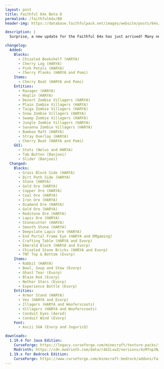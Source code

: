 ```yaml
---
layout: post
title: Faithful 64x Beta 8
permalink: /faithful64x/B8
header-img: https://database.faithfulpack.net/images/website/posts/64x/B8.jpg

description: |
  Surprise, a new update for the Faithful 64x has just arrived! Many new textures are waiting for you such as some blocks from 1.20 or even entities like the Ravager or the Zombie Villagers. This update is in your hands so what are you waiting for?

changelog:
  Added:
    Blocks:
      - Chiseled Bookshelf (HARYA)
      - Cherry Log (HARYA)
      - Pink Petals (HARYA)
      - Cherry Planks (HARYA and Pomi)
    Items:
      - Cherry Boat (HARYA and Pomi)
    Entities:
      - Ravager (HARYA)
      - Hoglin (HARYA)
      - Desert Zombie Villagers (HARYA)
      - Plain Zombie Villagers (HARYA)
      - Taiga Zombie Villagers (HARYA)
      - Snow Zombie Villagers (HARYA)
      - Swamp Zombie Villagers (HARYA)
      - Jungle Zombie Villagers (HARYA)
      - Savanna Zombie Villagers (HARYA)
      - Bamboo Raft (HARYA)
      - Stray Overlay (HARYA)
      - Cherry Boat (HARYA and Pomi)
    GUI:
      - Stats (Nelus and HARYA)
      - Tab Button (Banjoei)
      - Slider (Banjoei)
  Changed:
    Blocks:
      - Grass Block Side (HARYA)
      - Dirt Path Side (HARYA)
      - Stone (HARYA)
      - Gold Ore (HARYA)
      - Copper Ore (HARYA)
      - Coal Ore (HARYA)
      - Iron Ore (HARYA)
      - Diamond Ore (HARYA)
      - Gold Ore (HARYA)
      - Redstone Ore (HARYA)
      - Lapis Ore (HARYA)
      - Stonecutter (HARYA)
      - Smooth Stone (HARYA)
      - Deepslate Lapis Ore (HARYA)
      - End Portal Frame Eye (HARYA and DMgaming)
      - Crafting Table (HARYA and Evorp)
      - Emerald Block (HARYA and Evorp)
      - Chiseled Stone Bricks (HARYA and Evorp)
      - TNT Top & Bottom (Evorp)
    Items:
      - Rabbit (HARYA)
      - Bowl, Soup and Stew (Evorp)
      - Ghast Tear (Evorp)
      - Blaze Rod (Evorp)
      - Nether Stars (Evorp)
      - Experience Bottle (Evorp)
    Entities:
      - Armor Stand (HARYA)
      - Vex (HARYA and Evorp)
      - Illagers (HARYA and Wooferscoots)
      - Villagers (HARYA and Wooferscoots)
      - Conduit Eyes (Aerod)
      - Conduit Wind (Evorp)
    Font:
      - Ascii SGA (Evorp and JoguricQ)

downloads:
  1.19.4 for Java Edition:
    CurseForge: https://legacy.curseforge.com/minecraft/texture-packs/faithful-64x/download/4499295
    Modrinth: https://cdn.modrinth.com/data/r4GILswZ/versions/4zMfnpJN/Faithful%2064x%20-%20Beta%208.zip
  1.19.x for Bedrock Edition:
    CurseForge: https://www.curseforge.com/minecraft-bedrock/addons/faithful-64x-bedrock/download/4499616
---
```

